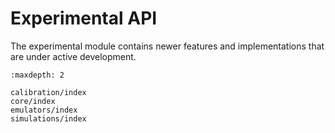 # Experimental API

The experimental module contains newer features and implementations that are under active development.

```{toctree}
:maxdepth: 2

calibration/index
core/index
emulators/index
simulations/index
```
